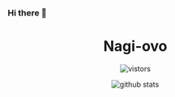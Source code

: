 ### Hi there 👋

<!--
**Nagi-ovo/Nagi-ovo** is a ✨ _special_ ✨ repository because its `README.md` (this file) appears on your GitHub profile.

Here are some ideas to get you started:

- 🔭 I’m currently working on ...
- 🌱 I’m currently learning ...
- 👯 I’m looking to collaborate on ...
- 🤔 I’m looking for help with ...
- 💬 Ask me about ...
- 📫 How to reach me: ...
- 😄 Pronouns: ...
- ⚡ Fun fact: ...
-->
<h1 align="center">Nagi-ovo</h3>

<p align="center">
  <img src="https://visitor-badge.glitch.me/badge?page_id=Nagi-ovo" alt="vistors" />
</p>

<p align="center">
  <img src="https://github-readme-stats.vercel.app/api?username=Nagi-ovo&count_private=true&show_icons=true&theme=vue-dark&hide_title=true" alt="github stats" />
</p>
